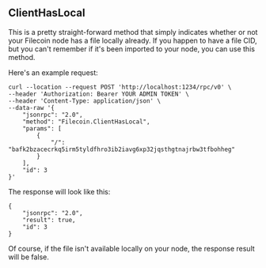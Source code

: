 ## ClientHasLocal

This is a pretty straight-forward method that simply indicates whether or not your Filecoin node has a file locally already. If you happen to have a file CID, but you can't remember if it's been imported to your node, you can use this method. 

Here's an example request: 

```
curl --location --request POST 'http://localhost:1234/rpc/v0' \
--header 'Authorization: Bearer YOUR ADMIN TOKEN' \
--header 'Content-Type: application/json' \
--data-raw '{
    "jsonrpc": "2.0",
    "method": "Filecoin.ClientHasLocal",
    "params": [
        {
            "/": "bafk2bzacecrkq5irm5tyldfhro3ib2iavg6xp32jqsthgtnajrbw3tfbohheg"
        }
    ],
    "id": 3
}'
```

The response will look like this: 

```
{
    "jsonrpc": "2.0",
    "result": true,
    "id": 3
}
```

Of course, if the file isn't available locally on your node, the response result will be false.